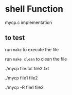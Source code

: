 # shell Function

mycp.c implementation

## to test

run `make` to execute the file

run `make clean` to clean the file

<!-- file to file -->
./mycp file.txt file2.txt

<!--file to dir -->
./mycp file1 file2

<!-- dir to dir -->
./mycp -R file1 file2
